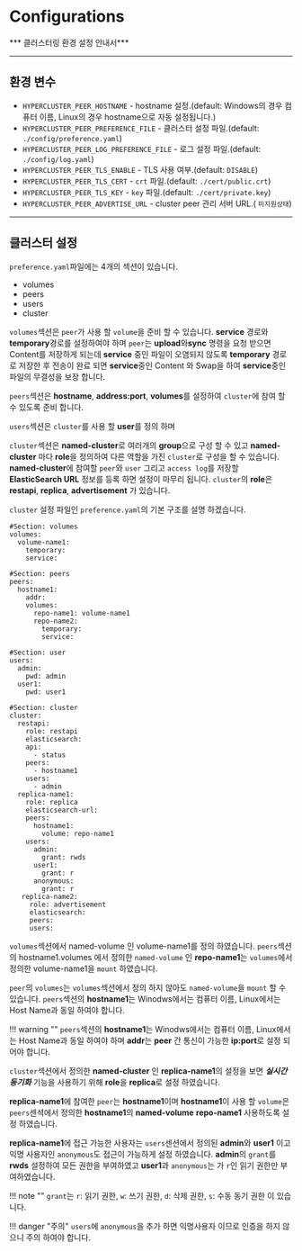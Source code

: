 # Configurations 

*** 클러스터링 환경 설정 안내서***

----

## 환경 변수

* `HYPERCLUSTER_PEER_HOSTNAME` - hostname 설정.(default: Windows의 경우 컴퓨터 이름, Linux의 경우 hostname으로 자동 설정됩니다.)
* `HYPERCLUSTER_PEER_PREFERENCE_FILE` - 클러스터 설정 파일.(default: `./config/preference.yaml`)
* `HYPERCLUSTER_PEER_LOG_PREFERENCE_FILE` - 로그 설정 파일.(default: `./config/log.yaml`)
* `HYPERCLUSTER_PEER_TLS_ENABLE` - TLS 사용 여부.(default: `DISABLE`)
* `HYPERCLUSTER_PEER_TLS_CERT` - `crt` 파일.(default: `./cert/public.crt`)
* `HYPERCLUSTER_PEER_TLS_KEY` - `key` 파일.(default: `./cert/private.key`)
* `HYPERCLUSTER_PEER_ADVERTISE_URL` - cluster peer 관리 서버 URL.( `미지원상태`)

----

## 클러스터 설정

`preference.yaml`파일에는 4개의 섹션이 있습니다.

* volumes
* peers
* users
* cluster

`volumes`섹션은 `peer`가 사용 할 `volume`을 준비 할 수 있습니다.
**service** 경로와 **temporary**경로를 설정하여야 하며 `peer`는 **upload**와**sync** 명령을 요청 받으면  Content를 저장하게 되는데 **service** 중인 파일이 오염되지 않도록 **temporary** 경로로 저장한 후 전송이 완료 되면 **service**중인 Content 와 Swap을 하여 **service**중인 파일의 무결성을 보장 합니다.

`peers`섹션은 **hostname**, **address:port**, **volumes**를 설정하여 `cluster`에 참여 할 수 있도록 준비 합니다.

`users`섹션은 `cluster`를 사용 할 **user**를 정의 하며

`cluster`섹션은 **named-cluster**로 여러개의 **group**으로 구성 할 수 있고 **named-cluster** 마다 **role**을 정의하여 다른 역할을 가진 `cluster`로 구성을 할 수 있습니다. **named-cluster**에 참여할 `peer`와 `user` 그리고 `access log`를 저장할 **ElasticSearch URL** 정보를 등록 하면 설정이 마무리 됩니다.
`cluster`의 **role**은 **restapi**, **replica**, **advertisement** 가 있습니다.

`cluster` 설정 파일인 `preference.yaml`의 기본 구조를 설명 하겠습니다.

    #Section: volumes
    volumes:
      volume-name1: 
        temporary: 
        service: 
    
    #Section: peers    
    peers:
      hostname1:
        addr: 
        volumes: 
          repo-name1: volume-name1
          repo-name2:
            temporary: 
            service: 
   
    #Section: user
    users:
      admin:
        pwd: admin
      user1:
        pwd: user1						

    #Section: cluster          
    cluster: 
      restapi:
        role: restapi
        elasticsearch: 
        api:
          - status
        peers:
          - hostname1
        users:
          - admin
      replica-name1:
        role: replica
        elasticsearch-url: 
        peers:
          hostname1: 
            volume: repo-name1
        users:
          admin:
            grant: rwds
          user1:
            grant: r
          anonymous:
            grant: r
       replica-name2:
         role: advertisement
         elasticsearch:
         peers:
         users:


`volumes`섹션에서 named-volume 인 volume-name1를 정의 하였습니다.
`peers`섹션의 hostname1.volumes 에서 정의한 `named-volume` 인 **repo-name1**는 `volumes`에서 정의한 volume-name1을 `mount` 하였습니다.

`peer`의 `volumes`는 `volumes`섹션에서 정의 하지 않아도 `named-volume`을 `mount` 할 수 있습니다.
 `peers`섹션의 **hostname1**는 Winodws에서는 컴퓨터 이름, Linux에서는 Host Name과 동일 하여야 합니다.

!!! warning ""
    `peers`섹션의
    **hostname1**는 Winodws에서는 컴퓨터 이름, Linux에서는 Host Name과 동일 하여야 하며 **addr**는 **peer** 간 통신이 가능한 **ip:port**로 설정 되어야 합니다.
   
`cluster`섹션에서 정의한 **named-cluster** 인 **replica-name1**의 설정을 보면  ***실시간 동기화*** 기능을 사용하기 위해 **role**을 **replica**로 설정 하였습니다.

**replica-name1**에 참여한 `peer`는 **hostname1**이며 
**hostname1**이 사용 할 `volume`은 `peers`센셕에서 정의한 **hostname1**의 **named-volume** **repo-name1** 사용하도록 설정 하였습니다.

**replica-name1**에 접근 가능한 사용자는 `users`센션에서 정의된 **admin**와 **user1** 이고 익명 사용자인 `anonymous`도 접근이 가능하게 설정 하였습니다.
**admin**의 `grant`를 **rwds** 설정하여 모든 권한을 부여하였고 **user1**과 `anonymous`는  가 `r`인 읽기 권한만 부여하였습니다.

!!! note ""
    `grant`는 `r`: 읽기 권한, `w`: 쓰기 권한, `d`: 삭제 권한, `s`: 수동 동기 권한 이 있습니다.

!!! danger "주의"
    `users`에 `anonymous`을 추가 하면 익명사용자 이므로 인증을 하지 않으니 주의 하여야 합니다.

